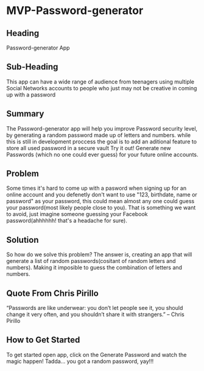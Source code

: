 # MVP-Password-generator

## Heading ##
 Password-generator App

## Sub-Heading ##
 This app can have a wide range of audience from teenagers using multiple Social Networks accounts to people who just may not be creative in coming up with a password

## Summary ##
 The Password-generator app will help you improve Password security level, by generating a random password made up of letters and numbers.
 while this is still in development proccess the goal is to add an aditional feature to store all used password in a secure vault
 Try it out! Generate new Passwords (which no one could ever guess) for your future online accounts.

## Problem ##
Some times it's hard to come up with a pasword when signing up for an online account and you defenetly don't want to use
"123, birthdate, name or password" as your password, this could mean almost any one could guess your password(most likely people close to you).
That is something we want to avoid, just imagine someone guessing your Facebook password(ahhhhhh! that's a headache for sure).

## Solution ##
So how do we solve this problem?
The answer is, creating an app that will generate a list of random passwords(cositant of random letters and numbers).
Making it imposible to guess the combination of letters and numbers.

## Quote From Chris Pirillo ##
  “Passwords are like underwear: you don’t let people see it, you should change it very often, and you shouldn’t share it with strangers.”
  – Chris Pirillo

## How to Get Started ##
 To get started open app, click on the Generate Password and watch the magic happen! Tadda... you got a random password, yay!!!
